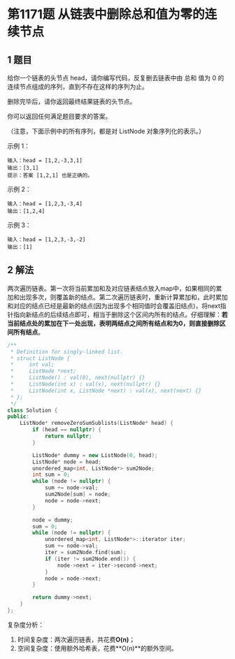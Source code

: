 # 第1171题 从链表中删除总和值为零的连续节点

## 1 题目

给你一个链表的头节点 head，请你编写代码，反复删去链表中由 总和 值为 0 的连续节点组成的序列，直到不存在这样的序列为止。

删除完毕后，请你返回最终结果链表的头节点。

你可以返回任何满足题目要求的答案。

（注意，下面示例中的所有序列，都是对 ListNode 对象序列化的表示。）

示例 1：

```
输入：head = [1,2,-3,3,1]
输出：[3,1]
提示：答案 [1,2,1] 也是正确的。
```

示例 2：

```
输入：head = [1,2,3,-3,4]
输出：[1,2,4]
```

示例 3：

```
输入：head = [1,2,3,-3,-2]
输出：[1]
```

## 2 解法

两次遍历链表。第一次将当前累加和及对应链表结点放入map中，如果相同的累加和出现多次，则覆盖新的结点。第二次遍历链表时，重新计算累加和，此时累加和对应的结点已经是最新的结点(因为出现多个相同值时会覆盖旧结点)，将next指针指向新结点的后续结点即可，相当于删除这个区间内所有的结点。仔细理解：**若当前结点处的累加在下一处出现，表明两结点之间所有结点和为0，则直接删除区间所有结点**。

```c++
/**
 * Definition for singly-linked list.
 * struct ListNode {
 *     int val;
 *     ListNode *next;
 *     ListNode() : val(0), next(nullptr) {}
 *     ListNode(int x) : val(x), next(nullptr) {}
 *     ListNode(int x, ListNode *next) : val(x), next(next) {}
 * };
 */
class Solution {
public:
    ListNode* removeZeroSumSublists(ListNode* head) {
        if (head == nullptr) {
            return nullptr;
        }

        ListNode* dummy = new ListNode(0, head);
        ListNode* node = head;
        unordered_map<int, ListNode*> sum2Node;
        int sum = 0;
        while (node != nullptr) {
            sum += node->val;
            sum2Node[sum] = node;
            node = node->next;
        }

        node = dummy;
        sum = 0;
        while (node != nullptr) {
            unordered_map<int, ListNode*>::iterator iter;
            sum += node->val;
            iter = sum2Node.find(sum);
            if (iter != sum2Node.end()) {
                node->next = iter->second->next;
            }
            node = node->next;
        }

        return dummy->next;
    }
};
```

复杂度分析：

1. 时间复杂度：两次遍历链表，共花费**O(n)**；
2. 空间复杂度：使用额外哈希表，花费**O(n)**的额外空间。


